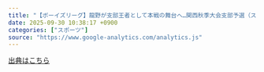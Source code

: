 ```yaml
---
title: "【ボーイズリーグ】龍野が支部王者として本戦の舞台へ…関西秋季大会支部予選（スポーツ報知） - Yahoo!ニュース"
date: 2025-09-30 10:38:17 +0900
categories: ["スポーツ"]
source: "https://www.google-analytics.com/analytics.js"
---
```


[出典はこちら](https://www.google-analytics.com/analytics.js)
